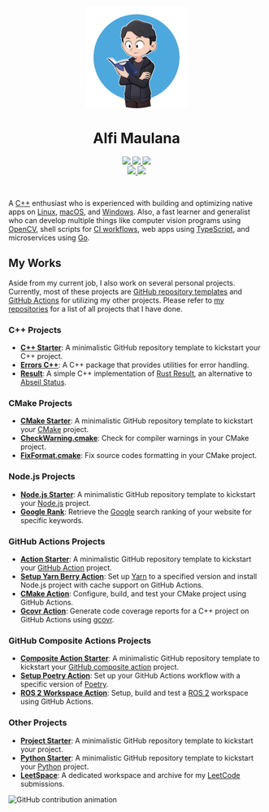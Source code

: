 <p align="center">
  <img src="https://raw.githubusercontent.com/threeal/threeal/main/threeal.png" width="200"/>
</p>
<h1 align="center">Alfi Maulana</h1>
<p align="center">
  <a href="mailto:alfi.maulana.f@gmail.com">
    <img src="https://img.shields.io/badge/Gmail-mail%20me-f14336?logo=gmail&style=flat-square"/>
  </a>
  <a href="https://twitter.com/_threeal">
    <img src="https://img.shields.io/badge/Twitter-follow%20me-1d9bf0?logo=twitter&style=flat-square"/>
  </a>
  <a href="http://discordapp.com/users/414737288304525314">
    <img src="https://img.shields.io/badge/Discord-chat%20me-5865f2?logo=discord&logoColor=f5f5f5&style=flat-square"/>
  </a>
  <br/>
  <a href="https://www.linkedin.com/in/alfi-maulana-40546184/">
    <img src="https://img.shields.io/badge/LinkedIn-connect%20with%20me-2a66bc?logo=linkedin&style=flat-square"/>
  </a>
  <a href="https://steamcommunity.com/id/threeal">
    <img src="https://img.shields.io/badge/Steam-play%20with%20me-2f6894?logo=steam&style=flat-square"/>
  </a>
</p>

<br/>

A [C++](https://isocpp.org/) enthusiast who is experienced with building and optimizing native apps on [Linux](https://ubuntu.com/desktop), [macOS](https://www.apple.com/macos), and [Windows](https://www.microsoft.com/en-us/windows).
Also, a fast learner and generalist who can develop multiple things like computer vision programs using [OpenCV](https://opencv.org/), shell scripts for [CI workflows](https://github.com/features/actions), web apps using [TypeScript](https://www.typescriptlang.org/), and microservices using [Go](https://go.dev/).

## My Works

Aside from my current job, I also work on several personal projects.
Currently, most of these projects are [GitHub repository templates](https://docs.github.com/en/repositories/creating-and-managing-repositories/creating-a-repository-from-a-template) and [GitHub Actions](https://github.com/features/actions) for utilizing my other projects.
Please refer to [my repositories](https://github.com/threeal?tab=repositories) for a list of all projects that I have done.

### C++ Projects

- [**C++ Starter**](https://github.com/threeal/cpp-starter):
  A minimalistic GitHub repository template to kickstart your C++ project.
- [**Errors C++**](https://github.com/threeal/errors-cpp):
  A C++ package that provides utilities for error handling.
- [**Result**](https://github.com/threeal/result):
  A simple C++ implementation of [Rust Result](https://doc.rust-lang.org/std/result/), an alternative to [Abseil Status](https://abseil.io/docs/cpp/guides/status).

### CMake Projects

- [**CMake Starter**](https://github.com/threeal/cmake-starter/):
  A minimalistic GitHub repository template to kickstart your [CMake](https://cmake.org/) project.
- [**CheckWarning.cmake**](https://github.com/threeal/CheckWarning.cmake):
  Check for compiler warnings in your CMake project.
- [**FixFormat.cmake**](https://github.com/threeal/FixFormat.cmake):
  Fix source codes formatting in your CMake project.

### Node.js Projects

- [**Node.js Starter**](https://github.com/threeal/nodejs-starter):
  A minimalistic GitHub repository template to kickstart your [Node.js](https://nodejs.org/en) project.
- [**Google Rank**](https://github.com/threeal/google-rank):
  Retrieve the [Google](https://www.google.com/) search ranking of your website for specific keywords.

### GitHub Actions Projects

- [**Action Starter**](https://github.com/threeal/action-starter):
  A minimalistic GitHub repository template to kickstart your [GitHub Action](https://github.com/features/actions) project.
- [**Setup Yarn Berry Action**](https://github.com/threeal/yarn-install-action):
  Set up [Yarn](https://yarnpkg.com/) to a specified version and install Node.js project with cache support on GitHub Actions.
- [**CMake Action**](https://github.com/threeal/cmake-action):
  Configure, build, and test your CMake project using GitHub Actions.
- [**Gcovr Action**](https://github.com/threeal/gcovr-action/):
  Generate code coverage reports for a C++ project on GitHub Actions using [gcovr](https://gcovr.com/en/stable/).

### GitHub Composite Actions Projects

- [**Composite Action Starter**](https://github.com/threeal/composite-action-starter):
  A minimalistic GitHub repository template to kickstart your [GitHub composite action](https://github.com/features/actions) project.
- [**Setup Poetry Action**](https://github.com/threeal/setup-poetry-action):
  Set up your GitHub Actions workflow with a specific version of [Poetry](https://python-poetry.org).
- [**ROS 2 Workspace Action**](https://github.com/ichiro-its/ros2-ws-action):
  Setup, build and test a [ROS 2](https://www.ros.org/) workspace using GitHub Actions.

### Other Projects

- [**Project Starter**](https://github.com/threeal/project-starter):
  A minimalistic GitHub repository template to kickstart your project.
- [**Python Starter**](https://github.com/threeal/python-starter):
  A minimalistic GitHub repository template to kickstart your [Python](https://www.python.org/) project.
- [**LeetSpace**](https://github.com/threeal/leetspace):
  A dedicated workspace and archive for my [LeetCode](https://leetcode.com/) submissions.

<picture>
  <source media="(prefers-color-scheme: dark)" srcset="https://threeal.github.io/threeal/grid-snake-dark.svg" />
  <source media="(prefers-color-scheme: light)" srcset="https://threeal.github.io/threeal/grid-snake-light.svg" />
  <img alt="GitHub contribution animation" src="https://threeal.github.io/threeal/grid-snake.svg" />
</picture>
